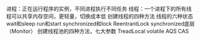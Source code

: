 进程：正在运行程序的实例，不同进程执行不同任务
线程：一个进程下的所有线程可以共享内存空间，更轻量，切换成本低
创建线程的四种方法
线程的六种状态
wait和sleep
run和start
synchronized和lock
ReentrantLock
synchronized底层（Monitor）
创建线程池的四种方法，七大参数
TreadLocal
volatile
AQS
CAS